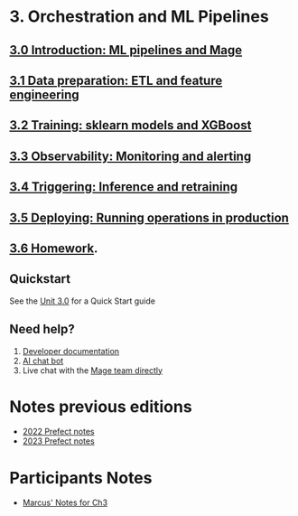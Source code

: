 # 3. Orchestration and ML Pipelines

## [3.0 Introduction: ML pipelines and Mage](3.0/README.md)

## [3.1 Data preparation: ETL and feature engineering](3.1/README.md)

## [3.2 Training: sklearn models and XGBoost](3.2/README.md)

## [3.3 Observability: Monitoring and alerting](3.3/README.md)

## [3.4 Triggering: Inference and retraining](3.4/README.md)

## [3.5 Deploying: Running operations in production](3.5/README.md)

## [3.6 Homework](../cohorts/2024/03-orchestration/homework.md).

## Quickstart

See the [Unit 3.0](https://github.com/DataTalksClub/mlops-zoomcamp/blob/main/03-orchestration/3.0/README.md) for a Quick Start guide

## Need help?

1. [Developer documentation](https://docs.mage.ai/introduction/overview)
1. [AI chat bot](https://mageai.slack.com/archives/C05NYC4DADT)
1. Live chat with the [Mage team directly](https://mage.ai/chat)

# Notes previous editions

-   [2022 Prefect notes](../cohorts/2022/03-orchestration/README.md)
-   [2023 Prefect notes](../cohorts/2023/03-orchestration/prefect/README.md)

# Participants Notes
* [Marcus' Notes for Ch3](https://github.com/mleiwe/mlops-zoomcamp/blob/Ch3_ML_Notes/cohorts/2024/03-orchestration/ML_Notes.md)
